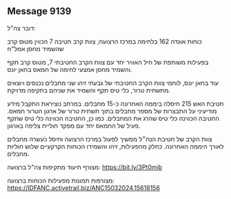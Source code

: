 ## Message 9139

דובר צה"ל:

כוחות אוגדה 162 בלחימה במרכז הרצועה; צוות קרב חטיבה 7 הכווין מטוס קרב שהשמיד מחסן אמל"ח

בפעילות משותפת של חיל האוויר יחד עם צוות הקרב החטיבתי 7, מטוס קרב תקף והשמיד מחסן אמצעי לחימה של חמאס בחאן יונס.

עוד בחאן יונס, לוחמי צוות הקרב החטיבתי של גבעתי זיהו שני מחבלים נכנסים ויוצאים מתשתית טרור, כלי טיס תקף והשמיד את שניהם בתקיפה מדויקת.

חטיבת האש 215 חיסלה ביממה האחרונה כ-15 מחבלים. במרחב נוציראת התקבל מידע מודיעיני על התבצרות של מספר מחבלים בתוך תשתית טרור של ארגון הטרור חמאס. החטיבה הכווינה כלי טיס שהרג את המחבלים. כמו כן, החטיבה הכווינה כלי טיס שתקף פעיל של החמאס יחד עם מפקד חוליית צליפה בארגון.

צוות הקרב של חטיבת הנח״ל ממשיך לפעול במרכז הרצועה וחיסל כעשרה מחבלים לאורך היממה האחרונה. כחלק מהפעילות, זיהו והשמידו הכוחות הקרקעיים שלוש חוליות מחבלים. 

מצורף תיעוד מתקיפות צה"ל ברצועה: https://bit.ly/3Pt0mib

מצורפות תמונות מפעילות הכוחות ברצועה: https://IDFANC.activetrail.biz/ANC15032024.15618156

